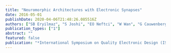```yaml
---
title: "Neuromorphic Architectures with Electronic Synapses"
date: 2016-05-01
publishDate: 2020-04-06T21:48:26.085516Z
authors: ["SB Eryilmaz", "S Joshi", "EO Neftci", "W Wan", "G Cauwenberghs", "P Wong"]
publication_types: ["1"]
abstract: ""
featured: false
publication: "*International Symposium on Quality Electronic Design (ISQED)*"
---
```


